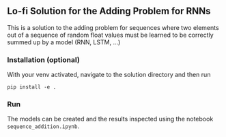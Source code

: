 ## Lo-fi Solution for the Adding Problem for RNNs

This is a solution to the adding problem for sequences where two
elements out of a sequence of random float values must be learned
to be correctly summed up by a model (RNN, LSTM, ...)

### Installation (optional)
With your venv activated, navigate to the solution directory and then run
```
pip install -e .
```

### Run

The models can be created and the results inspected using the notebook
```sequence_addition.ipynb```.
